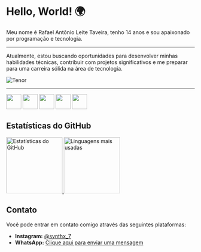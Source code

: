 # Hello, World! 🌍

Meu nome é Rafael Antônio Leite Taveira, tenho 14 anos e sou apaixonado por programação e tecnologia.

---

Atualmente, estou buscando oportunidades para desenvolver minhas habilidades técnicas, contribuir com projetos significativos e me preparar para uma carreira sólida na área de tecnologia.

![Tenor](https://c.tenor.com/BdOHYc9fC9EAAAAd/tenor.gif)

---

<div alight="center"; border="5px">
  <img src="https://pics.freeicons.io/uploads/icons/png/12785093741551942290-512.png" width="40">
  <img src="https://pics.freeicons.io/uploads/icons/png/21088442871540553614-512.png" width="40">
  <img src="https://pics.freeicons.io/uploads/icons/png/3500035511551941187-512.png" width="40">
  <img src="https://pics.freeicons.io/uploads/icons/png/8804286661557996995-512.png" width="40">
  <img src="https://pics.freeicons.io/uploads/icons/png/632690741557997006-512.png" width="40">
</div>

## Estatísticas do GitHub

<a href="https://github.com/SynthX7">
  <img height="150em" src="https://github-readme-stats.vercel.app/api?username=synthx7&show_icons=true&theme=dark" alt="Estatísticas do GitHub">
  <img height="150em" src="https://github-readme-stats.vercel.app/api/top-langs/?username=synthx7&layout=compact&theme=dark" alt="Linguagens mais usadas">
</a>

## Contato

Você pode entrar em contato comigo através das seguintes plataformas:

- **Instagram:** [@synthx_7](https://www.instagram.com/synthx_7/)
- **WhatsApp:** [Clique aqui para enviar uma mensagem](https://api.whatsapp.com/send?phone=5516994620899)
